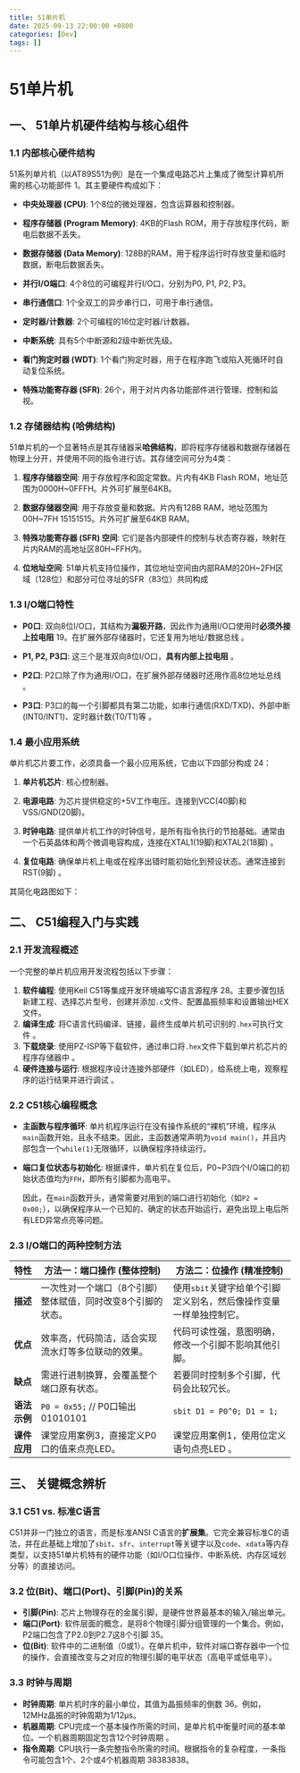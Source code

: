 ```yaml
---
title: 51单片机
date: 2025-09-13 22:00:00 +0800
categories: [Dev]
tags: []
---
```




# 51单片机

## 一、 51单片机硬件结构与核心组件



### 1.1 内部核心硬件结构



51系列单片机（以AT89S51为例）是在一个集成电路芯片上集成了微型计算机所需的核心功能部件 1。其主要硬件构成如下：

- **中央处理器 (CPU)**: 1个8位的微处理器，包含运算器和控制器。

- **程序存储器 (Program Memory)**: 4KB的Flash ROM，用于存放程序代码，断电后数据不丢失。

- **数据存储器 (Data Memory)**: 128B的RAM，用于程序运行时存放变量和临时数据，断电后数据丢失。

- **并行I/O端口**: 4个8位的可编程并行I/O口，分别为P0, P1, P2, P3。

- **串行通信口**: 1个全双工的异步串行口，可用于串行通信。

- **定时器/计数器**: 2个可编程的16位定时器/计数器。

- **中断系统**: 具有5个中断源和2级中断优先级。

- **看门狗定时器 (WDT)**: 1个看门狗定时器，用于在程序跑飞或陷入死循环时自动复位系统。

- **特殊功能寄存器 (SFR)**: 26个，用于对片内各功能部件进行管理、控制和监视。

### 1.2 存储器结构 (哈佛结构)



51单片机的一个显著特点是其存储器采**哈佛结构**，即将程序存储器和数据存储器在物理上分开，并使用不同的指令进行访。其存储空间可分为4类：

1. **程序存储器空间**: 用于存放程序和固定常数。片内有4KB Flash ROM，地址范围为0000H~0FFFH。片外可扩展至64KB。

2. **数据存储器空间**: 用于存放变量和数据。片内有128B RAM，地址范围为00H~7FH 15151515。片外可扩展至64KB RAM。

3. **特殊功能寄存器 (SFR) 空间**: 它们是各内部硬件的控制与状态寄存器，映射在片内RAM的高地址区80H~FFH内。

4. **位地址空间**: 51单片机支持位操作，其位地址空间由内部RAM的20H~2FH区域（128位）和部分可位寻址的SFR（83位）共同构成

   


### 1.3 I/O端口特性



- **P0口**: 双向8位I/O口，其结构为**漏极开路**，因此作为通用I/O口使用时**必须外接上拉电阻** 19。在扩展外部存储器时，它还复用为地址/数据总线 。

- **P1, P2, P3口**: 这三个是准双向8位I/O口，**具有内部上拉电阻** 。

- **P2口**: P2口除了作为通用I/O口，在扩展外部存储器时还用作高8位地址总线 。

- **P3口**: P3口的每一个引脚都具有第二功能，如串行通信(RXD/TXD)、外部中断(INT0/INT1)、定时器计数(T0/T1)等 。

### 1.4 最小应用系统

单片机芯片要工作，必须具备一个最小应用系统，它由以下四部分构成 24：

1. **单片机芯片**: 核心控制器。

2. **电源电路**: 为芯片提供稳定的+5V工作电压。连接到VCC(40脚)和VSS/GND(20脚)。

3. **时钟电路**: 提供单片机工作的时钟信号，是所有指令执行的节拍基础。通常由一个石英晶体和两个微调电容构成，连接在XTAL1(19脚)和XTAL2(18脚) 。

4. **复位电路**: 确保单片机上电或在程序出错时能初始化到预设状态。通常连接到RST(9脚) 。

其简化电路图如下：



## 二、 C51编程入门与实践



### 2.1 开发流程概述

一个完整的单片机应用开发流程包括以下步骤：

1. **软件编程**: 使用Keil C51等集成开发环境编写C语言源程序 28。主要步骤包括新建工程、选择芯片型号、创建并添加`.c`文件、配置晶振频率和设置输出HEX文件。
2. **编译生成**: 将C语言代码编译、链接，最终生成单片机可识别的`.hex`可执行文件 。
3. **下载烧录**: 使用PZ-ISP等下载软件，通过串口将`.hex`文件下载到单片机芯片的程序存储器中 。
4. **硬件连接与运行**: 根据程序设计连接外部硬件（如LED），给系统上电，观察程序的运行结果并进行调试 。

### 2.2 C51核心编程概念

- **主函数与程序循环**: 单片机程序运行在没有操作系统的“裸机”环境，程序从`main`函数开始，且永不结束。因此，主函数通常声明为`void main()`，并且内部包含一个`while(1)`无限循环，以确保程序持续运行。

- **端口复位状态与初始化**: 根据课件，单片机在复位后，P0~P3四个I/O端口的初始状态值均为`FFH`，即所有引脚都为高电平。

  因此，在`main`函数开头，通常需要对用到的端口进行初始化（如`P2 = 0x00;`），以确保程序从一个已知的、确定的状态开始运行，避免出现上电后所有LED异常点亮等问题。



### 2.3 I/O端口的两种控制方法



| 特性         | 方法一：端口操作 (整体控制)                                  | 方法二：位操作 (精准控制)                                    |
| ------------ | ------------------------------------------------------------ | ------------------------------------------------------------ |
| **描述**     | 一次性对一个端口（8个引脚）整体赋值，同时改变8个引脚的状态。 | 使用`sbit`关键字给单个引脚定义别名，然后像操作变量一样单独控制它。 |
| **优点**     | 效率高，代码简洁，适合实现流水灯等多位联动的效果。           | 代码可读性强，意图明确，修改一个引脚不影响其他引脚。         |
| **缺点**     | 需进行进制换算，会覆盖整个端口原有状态。                     | 若要同时控制多个引脚，代码会比较冗长。                       |
| **语法示例** | `P0 = 0x55;` // P0口输出 01010101                            | `sbit D1 = P0^0; D1 = 1;`                                    |
| **课件应用** | 课堂应用案例3，直接定义P0口的值来点亮LED。                   | 课堂应用案例1，使用位定义语句点亮LED 。                      |

## 三、 关键概念辨析

### 3.1 C51 vs. 标准C语言

C51并非一门独立的语言，而是标准ANSI C语言的**扩展集**。它完全兼容标准C的语法，并在此基础上增加了`sbit`、`sfr`、`interrupt`等关键字以及`code`、`xdata`等内存类型，以支持51单片机特有的硬件功能（如I/O口位操作、中断系统、内存区域划分等）的直接访问。

### 3.2 位(Bit)、端口(Port)、引脚(Pin)的关系



- **引脚(Pin)**: 芯片上物理存在的金属引脚，是硬件世界最基本的输入/输出单元。
- **端口(Port)**: 软件层面的概念，是将8个物理引脚分组管理的一个集合。例如，P2端口包含了P2.0到P2.7这8个引脚 35。
- **位(Bit)**: 软件中的二进制值（0或1）。在单片机中，软件对端口寄存器中一个位的操作，会直接改变与之对应的物理引脚的电平状态（高电平或低电平）。



### 3.3 时钟与周期

- **时钟周期**: 单片机时序的最小单位，其值为晶振频率的倒数 36。例如，12MHz晶振的时钟周期为1/12μs。
- **机器周期**: CPU完成一个基本操作所需的时间，是单片机中衡量时间的基本单位。一个机器周期固定包含12个时钟周期 。
- **指令周期**: CPU执行一条完整指令所需的时间。根据指令的复杂程度，一条指令可能包含1个、2个或4个机器周期 38383838。



